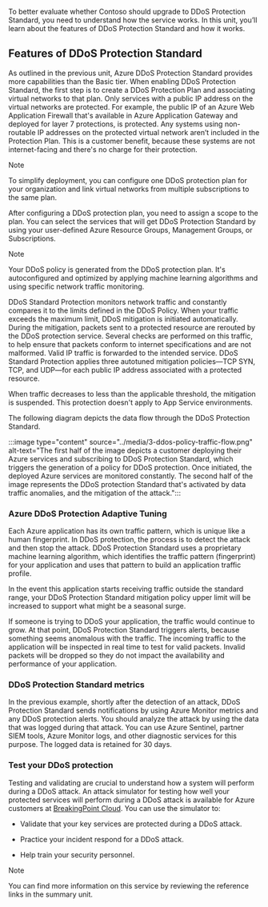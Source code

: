 To better evaluate whether Contoso should upgrade to DDoS Protection Standard, you need to understand how the service works. In this unit, you’ll learn about the features of DDoS Protection Standard and how it works.

## Features of DDoS Protection Standard

As outlined in the previous unit, Azure DDoS Protection Standard provides more capabilities than the Basic tier. When enabling DDoS Protection Standard, the first step is to create a DDoS Protection Plan and associating virtual networks to that plan. Only services with a public IP address on the virtual networks are protected. For example, the public IP of an Azure Web Application Firewall that's available in Azure Application Gateway and deployed for layer 7 protections, is protected. Any systems using non-routable IP addresses on the protected virtual network aren’t included in the Protection Plan. This is a customer benefit, because these systems are not internet-facing and there's no charge for their protection.

> [!NOTE]
> To simplify deployment, you can configure one DDoS protection plan for your organization and link virtual networks from multiple subscriptions to the same plan.

After configuring a DDoS protection plan, you need to assign a scope to the plan. You can select the services that will get DDoS Protection Standard by using your user-defined Azure Resource Groups, Management Groups, or Subscriptions.

> [!NOTE]
> Your DDoS policy is generated from the DDoS protection plan. It's autoconfigured and optimized by applying machine learning algorithms and using specific network traffic monitoring.

DDoS Standard Protection monitors network traffic and constantly compares it to the limits defined in the DDoS Policy. When your traffic exceeds the maximum limit, DDoS mitigation is initiated automatically. During the mitigation, packets sent to a protected resource are rerouted by the DDoS protection service. Several checks are performed on this traffic, to help ensure that packets conform to internet specifications and are not malformed. Valid IP traffic is forwarded to the intended service. DDoS Standard Protection applies three autotuned mitigation policies&#8212;TCP SYN, TCP, and UDP&#8212;for each public IP address associated with a protected resource.

When traffic decreases to less than the applicable threshold, the mitigation is suspended. This protection doesn't apply to App Service environments.

The following diagram depicts the data flow through the DDoS Protection Standard.

:::image type="content" source="../media/3-ddos-policy-traffic-flow.png" alt-text="The first half of the image depicts a customer deploying their Azure services and subscribing to DDoS Protection Standard, which triggers the generation of a policy for DDoS protection. Once initiated, the deployed Azure services are monitored constantly. The second half of the image represents the DDoS protection Standard that's activated by data traffic anomalies, and the mitigation of the attack.":::

### Azure DDoS Protection Adaptive Tuning

Each Azure application has its own traffic pattern, which is unique like a human fingerprint. In DDoS protection, the process is to detect the attack and then stop the attack. DDoS Protection Standard uses a proprietary machine learning algorithm, which identifies the traffic pattern (fingerprint) for your application and uses that pattern to build an application traffic profile.

In the event this application starts receiving traffic outside the standard range, your DDoS Protection Standard mitigation policy upper limit will be increased to support what might be a seasonal surge.

If someone is trying to DDoS your application, the traffic would continue to grow. At that point, DDoS Protection Standard triggers alerts, because something seems anomalous with the traffic. The incoming traffic to the application will be inspected in real time to test for valid packets. Invalid packets will be dropped so they do not impact the availability and performance of your application.

### DDoS Protection Standard metrics

In the previous example, shortly after the detection of an attack, DDoS Protection Standard sends notifications by using Azure Monitor metrics and any DDoS protection alerts. You should analyze the attack by using the data that was logged during that attack. You can use Azure Sentinel, partner SIEM tools, Azure Monitor logs, and other diagnostic services for this purpose. The logged data is retained for 30 days.

### Test your DDoS protection

Testing and validating are crucial to understand how a system will perform during a DDoS attack. An attack simulator for testing how well your protected services will perform during a DDoS attack is available for Azure customers at [BreakingPoint Cloud](https://www.keysight.com/us/en/products/network-security/breakingpoint-cloud.html). You can use the simulator to:

- Validate that your key services are protected during a DDoS attack.

- Practice your incident respond for a DDoS attack.

- Help train your security personnel.

> [!NOTE]
> You can find more information on this service by reviewing the reference links in the summary unit.
